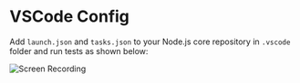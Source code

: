 # VSCode Config

Add `launch.json` and `tasks.json` to your Node.js core repository in `.vscode` folder and run tests as shown below:

![Screen Recording](./ScreenRecording.gif)
